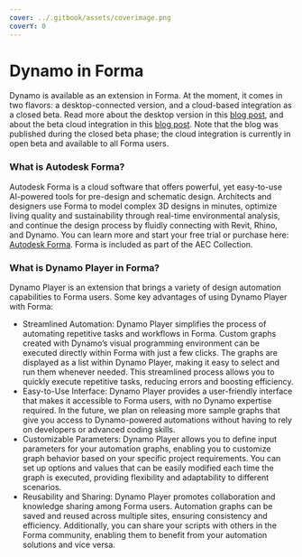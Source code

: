```yaml
---
cover: ../.gitbook/assets/coverimage.png
coverY: 0
---
```


# Dynamo in Forma

Dynamo is available as an extension in Forma. At the moment, it comes in two flavors: a desktop-connected version, and a cloud-based integration as a closed beta. Read more about the desktop version in this [blog post](https://dynamobim.org/dynamo-in-forma/), and about the beta cloud integration in this [blog post](https://dynamobim.org/dynamo-as-a-service-powers-up-dynamo-player-in-forma/). Note that the blog was published during the closed beta phase; the cloud integration is currently in open beta and available to all Forma users.

### What is Autodesk Forma?

Autodesk Forma is a cloud software that offers powerful, yet easy-to-use AI-powered tools for pre-design and schematic design. Architects and designers use Forma to model complex 3D designs in minutes, optimize living quality and sustainability through real-time environmental analysis, and continue the design process by fluidly connecting with Revit, Rhino, and Dynamo. You can learn more and start your free trial or purchase here: [Autodesk Forma](https://www.autodesk.com/products/forma/overview?term=1-YEAR\&tab=subscription). Forma is included as part of the AEC Collection. &#x20;

### What is Dynamo Player in Forma?

Dynamo Player is an extension that brings a variety of design automation capabilities to Forma users. Some key advantages of using Dynamo Player with Forma:&#x20;

* Streamlined Automation: Dynamo Player simplifies the process of automating repetitive tasks and workflows in Forma. Custom graphs created with Dynamo’s visual programming environment can be executed directly within Forma with just a few clicks. The graphs are displayed as a list within Dynamo Player, making it easy to select and run them whenever needed. This streamlined process allows you to quickly execute repetitive tasks, reducing errors and boosting efficiency.&#x20;
* Easy-to-Use Interface: Dynamo Player provides a user-friendly interface that makes it accessible to Forma users, with no Dynamo expertise required. In the future, we plan on releasing more sample graphs that give you access to Dynamo-powered automations without having to rely on developers or advanced coding skills.
* Customizable Parameters: Dynamo Player allows you to define input parameters for your automation graphs, enabling you to customize graph behavior based on your specific project requirements. You can set up options and values that can be easily modified each time the graph is executed, providing flexibility and adaptability to different scenarios.&#x20;
* Reusability and Sharing: Dynamo Player promotes collaboration and knowledge sharing among Forma users. Automation graphs can be saved and reused across multiple sites, ensuring consistency and efficiency. Additionally, you can share your scripts with others in the Forma community, enabling them to benefit from your automation solutions and vice versa.&#x20;
